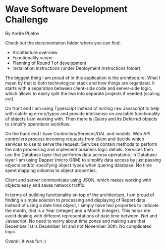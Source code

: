 # Wave Software Development Challenge
By Andre PLatov

Check out the documentation folder where you can find:
 - Architecture overview
 - Functionality scope
 - Planning of Round 1 of development
 - Installation instructions (under Deployment Instructions folder). 

The biggest thing I am proud of in this application is the architecture. What I mean by that is both technological stack and how things are organized. It starts with a separation between client-side code and server-side logic, which allows to easily split the two into separate projects if needed (scaling out). 

On front end I am using Typescript instead of writing raw Javascript to help with catching errors/typos and provide intelisense on available functionality of objects I am working with. Then there is jQuery and its Deferred objects to simplify operations workflow. 

On the back end I have Controllers/Services/DAL and models. Web API controllers process incoming requests from client and decide which services to use to serve the request. Services contain methods to perform the data processing and implement business logic details. Services then use the Database layer that performs data access operations. In Database layer I am using Dapper (micro ORM) to simplify data access by just passing objects and/or specifying object types when quering database. No time spent mapping columns to object properties.

Client and server communicate using JSON, which makes working with objects easy and saves network traffic.

In terms of building functionality on top of the architecture, I am proud of finding a simple solution to processing and displaying of Report data. Instead of using a date time object, I simply have two properties to indicate the month, that is a Year (integer) and a Month (integer). This helps me avoid dealing with different representations of date time between .Net and Javascript. No need to worry about time zones and making sure that December 1st is December 1st and not November 30th. No complicated logic.

Overall, it was fun :)
